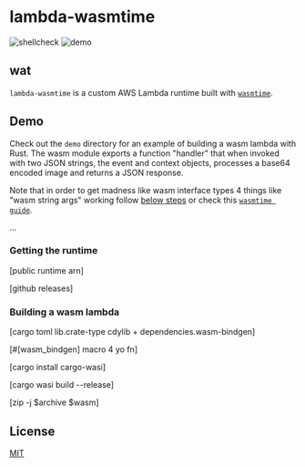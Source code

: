 # lambda-wasmtime

![shellcheck](https://github.com/chiefbiiko/lambda-wasmtime/workflows/shellcheck/badge.svg) ![demo](https://github.com/chiefbiiko/lambda-wasmtime/workflows/demo/badge.svg)

## wat

`lambda-wasmtime` is a custom AWS Lambda runtime built with [`wasmtime`](https://wasmtime.dev/).

## Demo

Check out the `demo` directory for an example of building a wasm lambda with Rust.
The wasm module exports a function "handler" that when invoked with two JSON strings, 
the event and context objects, processes a base64 encoded image and returns a JSON response. 

Note that in order to get madness like wasm interface types 4 things like "wasm string args" working follow [below steps](#building-a-wasm-lambda) or check this [`wasmtime guide`](https://bytecodealliance.github.io/wasmtime/wasm-rust.html#webassembly-interface-types).

...

### Getting the runtime

[public runtime arn]

[github releases]

### Building a wasm lambda

[cargo toml lib.crate-type cdylib + dependencies.wasm-bindgen]

[#[wasm_bindgen] macro 4 yo fn]

[cargo install cargo-wasi]

[cargo wasi build --release]

[zip -j $archive $wasm]

## License

[MIT](./LICENSE)